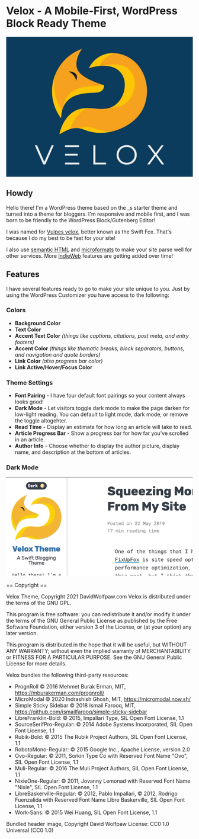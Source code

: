 # Velox - A Mobile-First, WordPress Block Ready Theme
![Velox Theme icon](screenshots/screenshot.jpg)

## Howdy

Hello there! I'm a WordPress theme based on the _s starter theme and turned into a theme for bloggers. I'm responsive and mobile first, and I was born to be friendly to the WordPress Block/Gutenberg Editor! 

I was named for [Vulpes velox](https://en.wikipedia.org/wiki/Swift_fox), better known as the Swift Fox. That's because I do my best to be fast for your site!

I also use [semantic HTML](https://developer.mozilla.org/en-US/docs/Glossary/Semantics#Semantics_in_HTML) and [microformats](http://microformats.org/) to make your site parse well for other services. More [IndieWeb](https://indieweb.org/) features are getting added over time!

## Features

I have several features ready to go to make your site unique to you. Just by using the WordPress Customizer you have access to the following:

### Colors
*  __Background Color__
*  __Text Color__
*  __Accent Text Color__ _(things like captions, citations, post meta, and entry footers)_
*  __Accent Color__ _(things like thematic breaks, block separators, buttons, and navigation and quote borders)_
* __Link Color__ _(also progress bar color)_
* __Link Active/Hover/Focus Color__
### Theme Settings
* __Font Pairing__ - I have four default font pairings so your content always looks good!
* __Dark Mode__ - Let visitors toggle dark mode to make the page darken for low-light reading. You can default to light mode, dark mode, or remove the toggle altogehter.
* __Read Time__ - Display an estimate for how long an article will take to read.
* __Article Progress Bar__ - Show a progress bar for how far you've scrolled in an article.
* __Author Info__ - Choose whether to display the author picture, display name, and description at the bottom of articles.

### Dark Mode
![Dark Mode Animation](screenshots/dark-mode.gif)

== Copyright ==

Velox Theme, Copyright 2021 DavidWolfpaw.com
Velox is distributed under the terms of the GNU GPL.

This program is free software: you can redistribute it and/or modify
it under the terms of the GNU General Public License as published by
the Free Software Foundation, either version 3 of the License, or
(at your option) any later version.

This program is distributed in the hope that it will be useful,
but WITHOUT ANY WARRANTY; without even the implied warranty of
MERCHANTABILITY or FITNESS FOR A PARTICULAR PURPOSE. See the
GNU General Public License for more details.

Velox bundles the following third-party resources:

* PrognRoll © 2016 Mehmet Burak Erman, MIT, https://mburakerman.com/prognroll/
* MicroModal © 2020 Indrashish Ghosh, MIT, https://micromodal.now.sh/
* Simple Sticky Sidebar © 2018 Ismail Farooq, MIT, https://github.com/ismailfarooq/simple-sticky-sidebar
* LibreFranklin-Bold: © 2015, Impallari Type, SIL Open Font License, 1.1
* SourceSerifPro-Regular: © 2014 Adobe Systems Incorporated, SIL Open Font License, 1.1
* Rubik-Bold: © 2015 The Rubik Project Authors, SIL Open Font License, 1.1
* RobotoMono-Regular: © 2015 Google Inc., Apache License, version 2.0
* Ovo-Regular: © 2011, Sorkin Type Co with Reserved Font Name "Ovo", SIL Open Font License, 1.1
* Muli-Regular: © 2016 The Muli Project Authors, SIL Open Font License, 1.1
* NixieOne-Regular: © 2011, Jovanny Lemonad with Reserved Font Name "Nixie", SIL Open Font License, 1.1
* LibreBaskerville-Regular: © 2012, Pablo Impallari, © 2012, Rodrigo Fuenzalida with Reserved Font Name Libre Baskerville, SIL Open Font License, 1.1
* Work-Sans: © 2015 Wei Huang, SIL Open Font License, 1.1

Bundled header image, Copyright David Wolfpaw
License: CC0 1.0 Universal (CC0 1.0)
